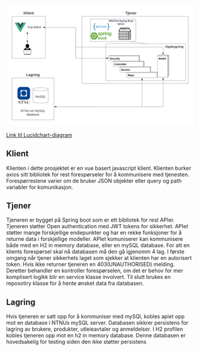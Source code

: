 
![SystemArchitecture](uploads/cf09a61be0b5e4ccd76c9430b70ccdbb/SystemArchitecture.png)

[Link til Lucidchart-diagram](https://lucid.app/lucidchart/0d99b432-a250-4c3c-82a4-24b8ca16d577/edit?beaconFlowId=CD065968ADA5F066&invitationId=inv_61a89027-4702-489d-96cd-8c8816df58c9&page=0_0#)

## Klient
Klienten i dette prosjektet er en vue basert javascript klient. Klienten burker axios sitt bibliotek for rest forespørseler for å kommunisere med tjenesten. Forespørreslene varier om de bruker JSON objekter eller query og path variabler for komunikasjon.

## Tjener
Tjeneren er bygget på Spring boot som er ett bibliotek for rest APIer. Tjeneren støtter Open authentication med JWT tokens for sikkerhet. APIet støtter mange forskjellige endepunkter og har en rekke funksjoner for å returne data i forskjellige modeller. APIet komuniserer kan kommunisere både med en H2 in memory database, eller en mySQL database. For att en klients forespørsel skal nå databasen må den gå igjenomm 4 lag. I første omgang når tjener sikkerhets laget som sjekker at klienten har en autorisert token. Hvis ikke returner tjeneren en 403(UNAUTHORISED) melding. Deretter behandler en kontroller forespørselen, om det er behov for mer komplisert logikk blir en service klasse involvert. Til slutt brukes en reposotiry klasse for å hente ønsket data fra databasen.

## Lagring
Hvis tjeneren er satt opp for å kommuniser med mySQl, kobles apiet opp mot en database i NTNUs mySQL server. Databasen sikkrer persistens for lagring av brukere, produkter, utleieavtaler og anmeldelser. I H2 profilen kobles tjeneren opp mot en h2 in memory database. Denne databasen er hovedsakelig for testing siden den ikke støtter persistens